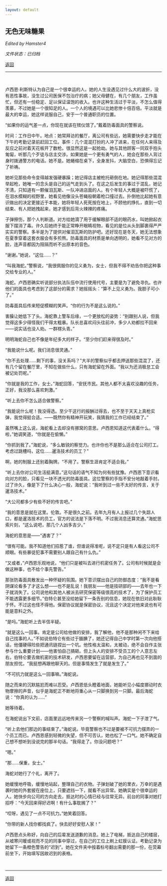 ```yaml
---
layout: default
---
```


## 无色无味糖果

_Edited by Hamster4_

_文件状态：已归档_

[返回](../)

* * *

<br />

卢西恩·利斯特认为自己是一个很幸运的人。她的人生没遇见过什么大的波折，没有恶性事故，没生过公司医保不包治疗的病；她父母健在，有几个朋友，工作虽忙，但还有一份稳定、足以保证温饱的收入。也许这种生活过于平淡，不怎么值得羡慕，不过她是一个很知足的人。一个人的境遇可以比她悲惨十倍百倍。平淡就是最大的幸运，她这样说服自己，安于一个普通职员的位置。

“如果你的运气差一点，你现在就该在殡仪馆了。”戴着防毒面具的警察说。

时间：工作日中午。地点：她常拜访的餐厅，离公司有些远，她需要快步走才能在下午的考勤记录前赶回工位。事件：几个混混打扮的人冲了进来，在任何人来得及反应之前对着天花板开了数枪。很显然这是一起抢劫。她与其他顾客一同双手抱头匍匐，听那几个歹徒与店主交涉。如果她是一个更有勇气的人，她会在那些人背过身时拨通警方的电话。她不是。她蜷缩在桌下，全身发抖，大脑空白，恐惧得忘记了祈祷。

她听见那些命令变得越发强硬暴躁；她记得店主被枪托砸倒在地。她记得那些混混举起枪，她唯一的念头是自己的运气走到头了。在这之后发生的事过于混乱，她记不清，只知道有一颗催泪瓦斯、一队冲进店面的人。有个年轻人大概是被吓慌了，在泪水模糊的视野里，她看见他像没头苍蝇般朝着枪口撞过去。扑倒他比起她有意识做出的决定更接近于本能，她将年轻人死死按在地上，不顾他的挣扎，直到一切结束、有人把她拽起来，她才感到后背火辣辣的疼痛。

子弹擦伤，那个人判断道。对方给她滴了用于缓解眼部不适的眼药水，叫她掀起衣服下摆消了毒。许久后她终于能正常睁开眼睛视物，看见的是位从头到脚裹得严严实实的警察。多半是为了提供对催泪瓦斯的防护吧。还好现在是冬天，她无法想象在夏季穿着这套衣服会有多煎熬。防毒面具的材质是单向透明的，她看不见对方的脸，连声音都因为阻隔而听不出原本的音色。

“谢谢。”她说，“这位……？”

“叫我海蛇。”警察说，“我很佩服你的见义勇为，女士，但我不得不劝告你把这种事交给专业的人。”

海蛇。卢西恩确实听说部分执法队伍中流行使用代号，主要是为了避免寻仇。也许他们的面具也考虑到了这部分的需求？她摇摇头：“算不上见义勇为。我胆子可小了。”

防毒面具后传来短促模糊的笑声。“你的行为不是这么说的。”

害臊让她低下了头。海蛇靠上警车后缘，一个更放松的姿势：“别跟别人说，但我觉得这多少得怪我们干得太粗暴。队长总喜欢闷头往前冲，多少人劝都拉不回来——说实话也没人劝。一群楞头青。”

明明海蛇自己也不像是年纪多大的样子。“至少你们赶来得很及时。”

“我能说什么呢。我们消息很灵通。”

“你不去处理……剩下的事，没关系吗？”大半的警察似乎都去押送那些混混了，还有几个留在餐厅里，不知在做些什么，只有海蛇留在外面。“我以为还消极怠工会被记处罚呢。”

“你就是我的工作，女士。”海蛇回答，“安抚市民。其他人都不太喜欢没趣的任务，正好，我没那么喜欢刺激。”

“听上去你不怎么适合做警察。”

“我能说什么呢！我没得选。至少干这行的报酬过得去，也不至于天天上真枪实弹，我觉得挺合适。——既然你有精神开玩笑，我猜我的工作已经结束了。”

虽然嘴上这么说，海蛇看上去却没有挪窝的意思。卢西恩知道这代表着什么。“得啦，”她调笑道，“你就是在偷懒。”

“你抓到我了。”海蛇说，“多么敏锐的察觉力。也许你也不是那么适合在公司打工。考虑过跳槽吗，这位……暹洛技术的员工？”

啊，她的制服上还别着胸牌。“不用了。警察生涯肯定不适合我。”

“听上去你对公司生活挺满意。”这句话的语气不知为何有些犹豫。卢西恩下意识看向对方的脸，只看见一块不透光的防毒面具。这位警察的手指不安分地敲着手肘。过了许久，像是下了什么决心一般，海蛇说：“我听到过一些不太好的传言，关于暹洛技术。”

“大公司都多少有些不好的传言吧。”

“我的意思是就在这里。伦敦。不是很久之前。去年九月有人上报过几个失踪人口，都是暹洛技术的员工，官方的说法是下落不明。不过我消息还算灵通。”海蛇思索片刻，“这么说吧，那几个人凶多吉少。”

海蛇的意思是——“遇害了？”

“很有可能。我不知道他们招惹了谁，但谁说得准呢，说不定只是有人看这公司不顺眼。有些暴徒犯事不需要别人跟自己有什么仇。”

“又或者，”卢西恩乐观地说，“他们只是被叫去进行机密任务了。公司有时候就是会做这种事，也不给个事先警告。”

那张防毒面具散发出一种怀疑的氛围。她下意识摆出自己的防御态度：“我不是看阴谋论看多了才这么想——也不是乱说！我朋友——他是技研部的——去年也一下子就消失了。公司说他和其他人被派去研究保密等级很高的技术了，为了保护员工不能透露更多细节。”伯特仑甚至没给她留下一条告别的信息，她现在依旧对此耿耿于怀。不过这也怪不得他。保密协议就是保密协议，况且这个决定对他来说也有可能是意料之外。

“是吗。”海蛇听上去半信半疑。

“就是这么一回事。肯定是公司给他做的安排，我了解他，他不是那种闲不下来给自己找事的人。”不如说伯特仑有些过于腼腆了，她还记得自己中学时第一次向他搭话，他僵硬得险些把通讯链捏出一个坑。他性格太温和，太被动，绝不会自作主张参与什么重要计划——他害怕自己搞砸。但上头人的安排不受员工的个人意志左右，伯特仑要去做机密的技术研发，卢西恩要留在运营部，为自己再也见不到面的朋友担忧。“我挺想再跟他聊天的。但是事情发生了就是发生了。”

“不可抗力就是这么一回事嘛。”海蛇说。

随之而来的沉默尴尬而难以忍受。卢西恩低头瞪着地面，她能听见小幅度挪动时衣物摩擦的声音，似乎是海蛇正不断地将重心从一只脚换到另一只脚。最后海蛇说：“你真的认为……”

她等待着。

在海蛇说出下文前，店面里远远地传来另一个警察的喊叫声。海蛇一下子泄了气。

“听上去他们那边的事结束了。”海蛇说。毕竟警察也不过是要被不可抗力摆弄的一个员工而已。卢西恩感到轻微的失望，但不可否认，她也松了一口气。她不确定自己想不想听到没说完的那半句话。“我得走了。你没问题吧？”

“嗯。”

“那……保重，女士。”

海蛇对她行了个礼，离开了。

她缓慢地呼吸，缓慢地站起，整理自己的衣物。子弹划破了她的里衣，万幸的是遇袭时她的外套披在座位上，只要遮挡一下，就看不出异常。她确实是个很幸运的人。她快步向公司的方向走去，抵达时的心情已经与往常无异。前台的同事对她打招呼：“今天回来得好迟啊！有什么事耽搁了？”

“哎呀，遇见了一点不可抗力。”她笑着回答。

“你带的新人找你都找疯了。快去好好安慰人家！”

卢西恩点头称好，向自己的后辈发送道歉的消息。她上了电梯，抵达自己的楼层，从嘘寒问暖或视而不见的同事中穿过，在自己的工位上刷上虹膜认证。考勤记录为她留下一条橙色警告的“迟到”。她在文件夹中按着标号翻出需要的那一份，在荧幕前坐下，开始填写因故迟到的表格。

<br />

* * *

[返回](../)

<br />
